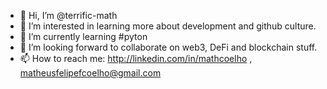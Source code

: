 - 👋 Hi, I’m @terrific-math
- 👀 I’m interested in learning more about development and github culture. 
- 🌱 I’m currently learning #pyton
- 💞️ I’m looking forward to collaborate on web3, DeFi and blockchain stuff. 
- 📫 How to reach me: http://linkedin.com/in/mathcoelho , matheusfelipefcoelho@gmail.com

<!---
terrific-math/terrific-math is a ✨ special ✨ repository because its `README.md` (this file) appears on your GitHub profile.
You can click the Preview link to take a look at your changes.
--->
